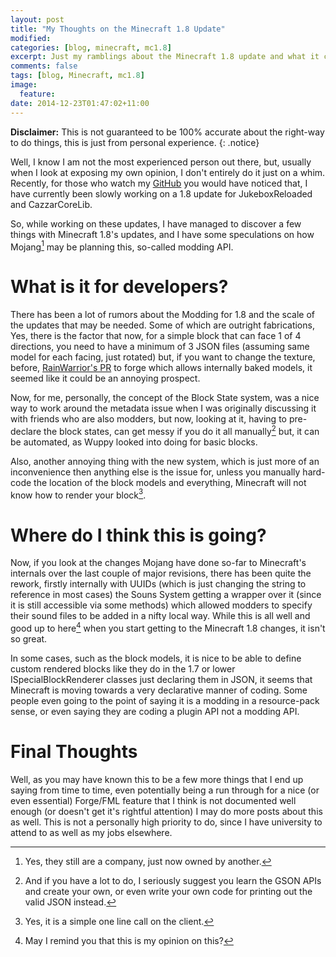 ```yaml
---
layout: post
title: "My Thoughts on the Minecraft 1.8 Update"
modified:
categories: [blog, minecraft, mc1.8]
excerpt: Just my ramblings about the Minecraft 1.8 update and what it can mean to the modders.
comments: false
tags: [blog, Minecraft, mc1.8]
image:
  feature:
date: 2014-12-23T01:47:02+11:00
---
```


__Disclaimer:__ This is not guaranteed to be 100% accurate about the right-way to do things, this is just from personal experience.
{: .notice}

Well, I know I am not the most experienced person out there, but, usually when I look at exposing my own opinion, I don't entirely do it just on a whim.
Recently, for those who watch my [GitHub](https://github.com/cazzar/) you would have noticed that, I have currently been slowly working on a 1.8 update for JukeboxReloaded and CazzarCoreLib.

So, while working on these updates, I have managed to discover a few things with Minecraft 1.8's updates, and I have some speculations on how Mojang[^mojang] may be planning this, so-called modding API.

What is it for developers?
===============

There has been a lot of rumors about the Modding for 1.8 and the scale of the updates that may be needed. Some of which are outright fabrications, Yes, there is the factor that now, for a simple block that can face 1 of 4 directions, you need to have a minimum of 3 JSON files (assuming same model for each facing, just rotated)  but, if you want to change the texture, before, [RainWarrior's PR](https://github.com/MinecraftForge/MinecraftForge/pull/1518) to forge which allows internally baked models, it seemed like it could be an annoying prospect.

Now, for me, personally, the concept of the Block State system, was a nice way to work around the metadata issue when I was originally discussing it with friends who are also modders, but now, looking at it, having to pre-declare the block states, can get messy if you do it all manually[^get-off-your-ass] but, it can be automated, as Wuppy looked into doing for basic blocks.

Also, another annoying thing with the new system, which is just more of an inconvenience then anything else is the issue for, unless you manually hard-code the location of the block models and everything, Minecraft will not know how to render your block[^oneliner].

Where do I think this is going?
==================

Now, if you look at the changes Mojang have done so-far to Minecraft's internals over the last couple of major revisions, there has been quite the rework, firstly internally with UUIDs (which is just changing the string to reference in most cases) the Souns System getting a wrapper over it (since it is still accessible via some methods) which allowed modders to specify their sound files to be added in a nifty local way. While this is all well and good up to here[^personal] when you start getting to the Minecraft 1.8 changes, it isn't so great.

In some cases, such as the block models, it is nice to be able to define custom rendered blocks like they do in the 1.7 or lower ISpecialBlockRenderer classes just declaring them in JSON, it seems that Minecraft is moving towards a very declarative manner of coding. Some people even going to the point of saying it is a modding in a resource-pack sense, or even saying they are coding a plugin API not a modding API.

Final Thoughts
=========

Well, as you may have known this to be a few more things that I end up saying from time to time, even potentially being a run through for a nice (or even essential) Forge/FML feature that I think is not documented well enough (or doesn't get it's rightful attention) I may do more posts about this as well.  This is not a personally high priority to do, since I have university to attend to as well as my jobs elsewhere.


[^mojang]: Yes, they still are a company, just now owned by another.
[^get-off-your-ass]: And if you have a lot to do, I seriously suggest you learn the GSON APIs and create your own, or even write your own code for printing out the valid JSON instead.
[^oneliner]: Yes, it is a simple one line call on the client.
[^personal]: May I remind you that this is my opinion on this?
